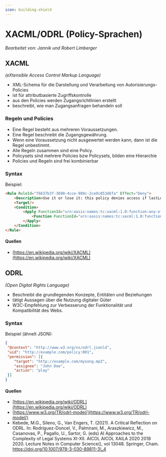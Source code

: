 ```yaml
---
icon: building-shield
---
```


# XACML/ODRL (Policy-Sprachen)

_Bearbeitet von: Jannik und Robert Limberger_

## XACML

_(eXtensible Access Control Markup Language)_

* XML-Schema für die Darstellung und Verarbeitung von Autorisierungs-Policies
* ist für attributbasierte Zugriffskontrolle
* aus den Policies werden Zugangsrichtlinien erstellt
* beschreibt, wie man Zugangsanfragen behandeln soll

### Regeln und Policies

* Eine Regel besteht aus mehreren Voraussetzungen.
* Eine Regel beschreibt die Zugangsgewährung.
* Wenn eine Voraussetzung nicht ausgewertet werden kann, dann ist die Regel unbestimmt.
* Alle Regeln zusammen sind eine Policy.
* Policysets sind mehrere Policies bzw Policysets, bilden eine Hierarchie
* Policies und Regeln sind frei kombinierbar

### Syntax

Beispiel:

```html
<Rule RuleId="f6637b3f-3690-4cce-989c-2ce9c053d6fa" Effect="Deny">
	<Description>Use it or lose it: this policy denies access if lastLogin is more than 30 days away from today's date</Description>
	<Target/>
	<Condition>
		<Apply FunctionId="urn:oasis:names:tc:xacml:1.0:function:any-of">
			<Function FunctionId="urn:oasis:names:tc:xacml:1.0:function:dateTime-greater-than"/>
		</Apply>
	</Condition>
</Rule>
```

#### Quellen

* [https://en.wikipedia.org/wiki/XACML](https://en.wikipedia.org/wiki/XACML)

## ODRL

_(Open Digital Rights Language)_

* Beschreibt die grundlegenden Konzepte, Entitäten und Beziehungen
* tätigt Aussagen über die Nutzung digitaler Güter
* W3C-Empfehlung zur Verbesserung der Funktionalität und Kompatibilität des Webs.

### Syntax

Beispiel (ähnelt JSON):

```json
{
 "@context": "http://www.w3.org/ns/odrl.jsonld",
 "uid": "http://example.com/policy:001",
 "permission": [{
 	"target": "http://example.com/mysong.mp3",
	"assignee": "John Doe",
	"action": "play"
 }]
}
```

#### Quellen

* [https://en.wikipedia.org/wiki/ODRL](https://en.wikipedia.org/wiki/ODRL)
* [https://www.w3.org/TR/odrl-model/](https://www.w3.org/TR/odrl-model/)
* Kebede, M.G., Sileno, G., Van Engers, T. (2021). A Critical Reflection on ODRL. In: Rodríguez-Doncel, V., Palmirani, M., Araszkiewicz, M., Casanovas, P., Pagallo, U., Sartor, G. (eds) AI Approaches to the Complexity of Legal Systems XI-XII. AICOL AICOL XAILA 2020 2018 2020. Lecture Notes in Computer Science(), vol 13048. Springer, Cham. https://doi.org/10.1007/978-3-030-89811-3\_4
